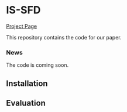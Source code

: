# IS-SFD
[Project Page](https://github.com/HFUT-CV/IS-SFD)

This repository contains the code for our paper.

### News

The code is coming soon.

## Installation

## Evaluation
